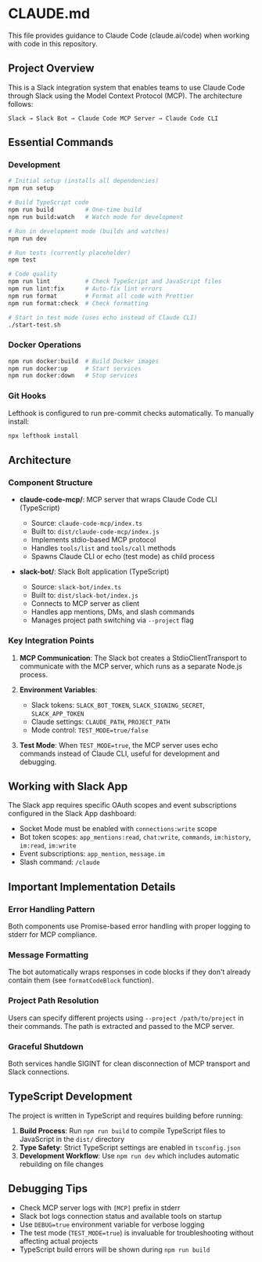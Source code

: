 # CLAUDE.md

This file provides guidance to Claude Code (claude.ai/code) when working with code in this repository.

## Project Overview

This is a Slack integration system that enables teams to use Claude Code through Slack using the Model Context Protocol (MCP). The architecture follows:

```
Slack → Slack Bot → Claude Code MCP Server → Claude Code CLI
```

## Essential Commands

### Development
```bash
# Initial setup (installs all dependencies)
npm run setup

# Build TypeScript code
npm run build         # One-time build
npm run build:watch   # Watch mode for development

# Run in development mode (builds and watches)
npm run dev

# Run tests (currently placeholder)
npm test

# Code quality
npm run lint          # Check TypeScript and JavaScript files
npm run lint:fix      # Auto-fix lint errors  
npm run format        # Format all code with Prettier
npm run format:check  # Check formatting

# Start in test mode (uses echo instead of Claude CLI)
./start-test.sh
```

### Docker Operations
```bash
npm run docker:build  # Build Docker images
npm run docker:up     # Start services
npm run docker:down   # Stop services
```

### Git Hooks
Lefthook is configured to run pre-commit checks automatically. To manually install:
```bash
npx lefthook install
```

## Architecture

### Component Structure
- **claude-code-mcp/**: MCP server that wraps Claude Code CLI (TypeScript)
  - Source: `claude-code-mcp/index.ts`
  - Built to: `dist/claude-code-mcp/index.js`
  - Implements stdio-based MCP protocol
  - Handles `tools/list` and `tools/call` methods
  - Spawns Claude CLI or echo (test mode) as child process

- **slack-bot/**: Slack Bolt application (TypeScript)
  - Source: `slack-bot/index.ts`
  - Built to: `dist/slack-bot/index.js`
  - Connects to MCP server as client
  - Handles app mentions, DMs, and slash commands
  - Manages project path switching via `--project` flag

### Key Integration Points

1. **MCP Communication**: The Slack bot creates a StdioClientTransport to communicate with the MCP server, which runs as a separate Node.js process.

2. **Environment Variables**: 
   - Slack tokens: `SLACK_BOT_TOKEN`, `SLACK_SIGNING_SECRET`, `SLACK_APP_TOKEN`
   - Claude settings: `CLAUDE_PATH`, `PROJECT_PATH`
   - Mode control: `TEST_MODE=true/false`

3. **Test Mode**: When `TEST_MODE=true`, the MCP server uses echo commands instead of Claude CLI, useful for development and debugging.

## Working with Slack App

The Slack app requires specific OAuth scopes and event subscriptions configured in the Slack App dashboard:
- Socket Mode must be enabled with `connections:write` scope
- Bot token scopes: `app_mentions:read`, `chat:write`, `commands`, `im:history`, `im:read`, `im:write`
- Event subscriptions: `app_mention`, `message.im`
- Slash command: `/claude`

## Important Implementation Details

### Error Handling Pattern
Both components use Promise-based error handling with proper logging to stderr for MCP compliance.

### Message Formatting
The bot automatically wraps responses in code blocks if they don't already contain them (see `formatCodeBlock` function).

### Project Path Resolution
Users can specify different projects using `--project /path/to/project` in their commands. The path is extracted and passed to the MCP server.

### Graceful Shutdown
Both services handle SIGINT for clean disconnection of MCP transport and Slack connections.

## TypeScript Development

The project is written in TypeScript and requires building before running:

1. **Build Process**: Run `npm run build` to compile TypeScript files to JavaScript in the `dist/` directory
2. **Type Safety**: Strict TypeScript settings are enabled in `tsconfig.json`
3. **Development Workflow**: Use `npm run dev` which includes automatic rebuilding on file changes

## Debugging Tips

- Check MCP server logs with `[MCP]` prefix in stderr
- Slack bot logs connection status and available tools on startup
- Use `DEBUG=true` environment variable for verbose logging
- The test mode (`TEST_MODE=true`) is invaluable for troubleshooting without affecting actual projects
- TypeScript build errors will be shown during `npm run build`